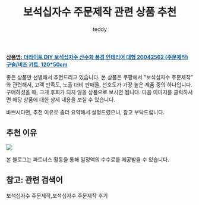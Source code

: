 ﻿---
layout: post
title:  "보석십자수 주문제작 관련 상품 추천"
author: teddy
categories: [ 가구/인테리어 ]
tags: [보석십자수 주문제작,보석십자수 주문제작 후기]
image: https://static.coupangcdn.com/image/vendor_inventory/88b4/f9e04854bb86f9e607ea41794e5dec4e4ddc557e5362d9709b5cb8fcb69b.jpg 
description: "쿠팡에서 보석십자수 주문제작 관련 상품으로 가장 고객 선호도가 높은 제품 중 하나입니다."
---

<a href="https://link.coupang.com/re/AFFSDP?lptag=AF5184500&pageKey=1512606380&itemId=2596363038&vendorItemId=73371961622&traceid=V0-153-7b7401c2e96d600e"><b>상품명: <font color='#01579B'>더라이트 DIY 보석십자수 산수화 풍경 인테리어 대형 20042562 (주문제작) 구슬/비즈 키트, 120*50cm</font></b></a>

좋은 상품만 선별해서 추천드리고 있습니다.
본 상품은 쿠팡에서 "보석십자수 주문제작" 와 관련해서, 고객 만족도, 노출 대비 판매율, 선호도가 가장 높은 제품 중의 하나입니다.
구매하셨을 때, 크게 후회가 되지 않을 상품으로 보시면 됩니다. 
다음 이미지를 클릭하시면 해당 상품에 대한 상세 내용을 보실 수 있습니다.

바쁘시다면, 추천 이유로 좀더 요약해서 설명드렸으니, 참고 부탁드립니다.

## 추천 이유 

<a href="https://link.coupang.com/re/AFFSDP?lptag=AF5184500&pageKey=1512606380&itemId=2596363038&vendorItemId=73371961622&traceid=V0-153-7b7401c2e96d600e"><img src="https://thumbnail8.coupangcdn.com/thumbnails/remote/q89/image/vendor_inventory/e058/8d4b4859ef54cda774dd70a663ffbc8aa856d8f43db643015fb8056f9e2b.png"></a> 

본 블로그는 파트너스 활동을 통해 일정액의 수수료를 제공받을 수 있습니다.

## 참고: 관련 검색어    
보석십자수 주문제작,보석십자수 주문제작 후기